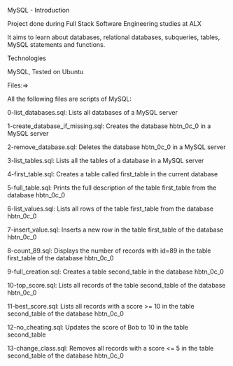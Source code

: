 MySQL - Introduction

Project done during Full Stack Software Engineering studies at ALX

It aims to learn about databases, relational databases, subqueries, tables, MySQL statements and functions.

Technologies

MySQL, 
Tested on Ubuntu

Files:=>

All the following files are scripts of MySQL:

0-list_databases.sql: Lists all databases of a MySQL server

1-create_database_if_missing.sql: Creates the database hbtn_0c_0 in a MySQL server

2-remove_database.sql: Deletes the database hbtn_0c_0 in a MySQL server

3-list_tables.sql: Lists all the tables of a database in a MySQL server

4-first_table.sql: Creates a table called first_table in the current database

5-full_table.sql: Prints the full description of the table first_table from the database hbtn_0c_0

6-list_values.sql: Lists all rows of the table first_table from the database hbtn_0c_0

7-insert_value.sql: Inserts a new row in the table first_table of the database hbtn_0c_0

8-count_89.sql: Displays the number of records with id=89 in the table first_table of the database hbtn_0c_0

9-full_creation.sql: Creates a table second_table in the database hbtn_0c_0

10-top_score.sql: Lists all records of the table second_table of the database hbtn_0c_0

11-best_score.sql: Lists all records with a score >= 10 in the table second_table of the database hbtn_0c_0

12-no_cheating.sql: Updates the score of Bob to 10 in the table second_table

13-change_class.sql: Removes all records with a score <= 5 in the table second_table of the database hbtn_0c_0


